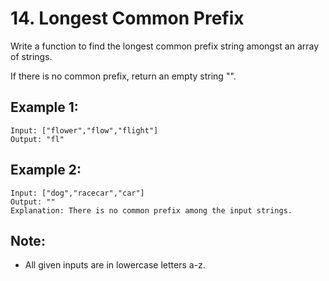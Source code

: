 # 14. Longest Common Prefix

Write a function to find the longest common prefix string amongst an array of strings.

If there is no common prefix, return an empty string "".

## Example 1:

```
Input: ["flower","flow","flight"]
Output: "fl"
```

## Example 2:

```
Input: ["dog","racecar","car"]
Output: ""
Explanation: There is no common prefix among the input strings.
```

## Note:

* All given inputs are in lowercase letters a-z.